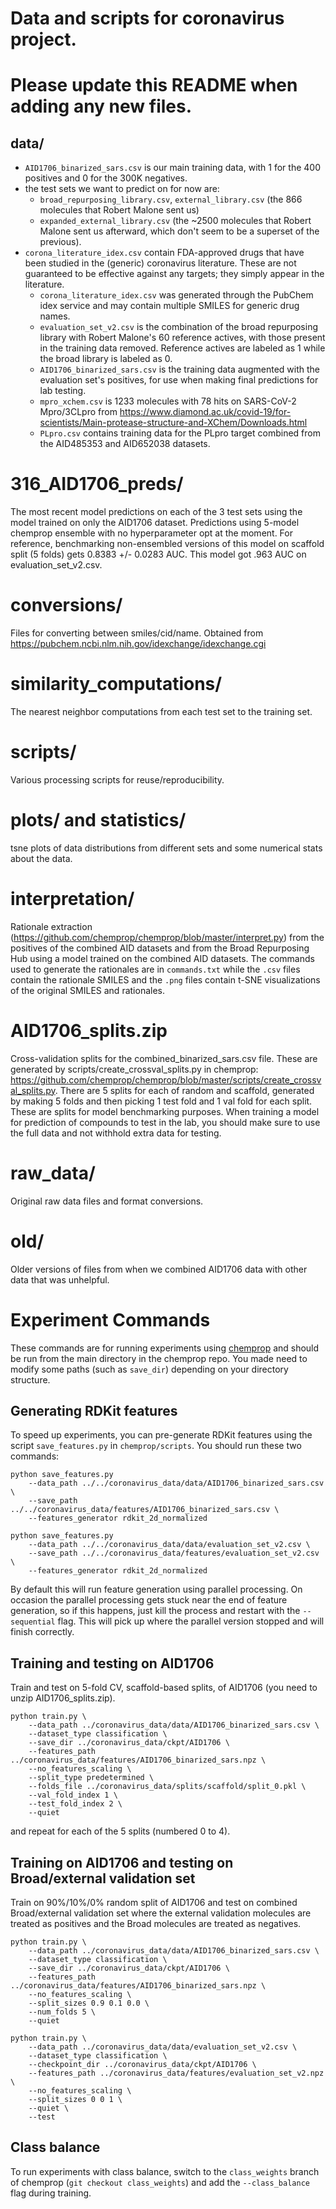 # Data and scripts for coronavirus project. 

# Please update this README when adding any new files. 

## data/
- `AID1706_binarized_sars.csv` is our main training data, with 1 for the 400 positives and 0 for the 300K negatives. 
- the test sets we want to predict on for now are:
  - `broad_repurposing_library.csv`, `external_library.csv` (the 866 molecules that Robert Malone sent us)
  - `expanded_external_library.csv` (the ~2500 molecules that Robert Malone sent us afterward, which don't seem to be a superset of the previous).
- `corona_literature_idex.csv` contain FDA-approved drugs that have been studied in the (generic) coronavirus literature. These are not guaranteed to be effective against any targets; they simply appear in the literature. 
  - `corona_literature_idex.csv` was generated through the PubChem idex service and may contain multiple SMILES for generic drug names. 
  - `evaluation_set_v2.csv` is the combination of the broad repurposing library with Robert Malone's 60 reference actives, with those present in the training data removed. Reference actives are labeled as 1 while the broad library is labeled as 0. 
  - `AID1706_binarized_sars.csv` is the training data augmented with the evaluation set's positives, for use when making final predictions for lab testing. 
  - `mpro_xchem.csv` is 1233 molecules with 78 hits on SARS-CoV-2 Mpro/3CLpro from https://www.diamond.ac.uk/covid-19/for-scientists/Main-protease-structure-and-XChem/Downloads.html
  - `PLpro.csv` contains training data for the PLpro target combined from the AID485353 and AID652038 datasets. 

# 316_AID1706_preds/ 
The most recent model predictions on each of the 3 test sets using the model trained on only the AID1706 dataset. Predictions using 5-model chemprop ensemble with no hyperparameter opt at the moment. For reference, benchmarking non-ensembled versions of this model on scaffold split (5 folds) gets 0.8383 +/- 0.0283 AUC. This model got .963 AUC on evaluation_set_v2.csv. 

# conversions/
Files for converting between smiles/cid/name. Obtained from https://pubchem.ncbi.nlm.nih.gov/idexchange/idexchange.cgi

# similarity_computations/ 
The nearest neighbor computations from each test set to the training set. 

# scripts/ 
Various processing scripts for reuse/reproducibility.

# plots/ and statistics/ 
tsne plots of data distributions from different sets and some numerical stats about the data. 

# interpretation/

Rationale extraction (https://github.com/chemprop/chemprop/blob/master/interpret.py) from the positives of the combined AID datasets and from the Broad Repurposing Hub using a model trained on the combined AID datasets. The commands used to generate the rationales are in `commands.txt` while the `.csv` files contain the rationale SMILES and the `.png` files contain t-SNE visualizations of the original SMILES and rationales.

# AID1706_splits.zip
Cross-validation splits for the combined_binarized_sars.csv file. These are generated by scripts/create_crossval_splits.py in chemprop: https://github.com/chemprop/chemprop/blob/master/scripts/create_crossval_splits.py. There are 5 splits for each of random and scaffold, generated by making 5 folds and then picking 1 test fold and 1 val fold for each split. These are splits for model benchmarking purposes. When training a model for prediction of compounds to test in the lab, you should make sure to use the full data and not withhold extra data for testing. 

# raw_data/
Original raw data files and format conversions. 

# old/
Older versions of files from when we combined AID1706 data with other data that was unhelpful. 

# Experiment Commands

These commands are for running experiments using [chemprop](https://github.com/chemprop/chemprop) and should be run from the main directory in the chemprop repo. You made need to modify some paths (such as `save_dir`) depending on your directory structure.

## Generating RDKit features

To speed up experiments, you can pre-generate RDKit features using the script `save_features.py` in `chemprop/scripts`. You should run these two commands:

```
python save_features.py
    --data_path ../../coronavirus_data/data/AID1706_binarized_sars.csv \
    --save_path ../../coronavirus_data/features/AID1706_binarized_sars.csv \
    --features_generator rdkit_2d_normalized
```

```
python save_features.py
    --data_path ../../coronavirus_data/data/evaluation_set_v2.csv \
    --save_path ../../coronavirus_data/features/evaluation_set_v2.csv \
    --features_generator rdkit_2d_normalized
```

By default this will run feature generation using parallel processing. On occasion the parallel processing gets stuck near the end of feature generation, so if this happens, just kill the process and restart with the `--sequential` flag. This will pick up where the parallel version stopped and will finish correctly.


## Training and testing on AID1706

Train and test on 5-fold CV, scaffold-based splits, of AID1706 (you need to unzip AID1706_splits.zip).

```
python train.py \
    --data_path ../coronavirus_data/data/AID1706_binarized_sars.csv \
    --dataset_type classification \
    --save_dir ../coronavirus_data/ckpt/AID1706 \
    --features_path ../coronavirus_data/features/AID1706_binarized_sars.npz \
    --no_features_scaling \
    --split_type predetermined \
    --folds_file ../coronavirus_data/splits/scaffold/split_0.pkl \
    --val_fold_index 1 \
    --test_fold_index 2 \
    --quiet
```

and repeat for each of the 5 splits (numbered 0 to 4). 

## Training on AID1706 and testing on Broad/external validation set

Train on 90%/10%/0% random split of AID1706 and test on combined Broad/external validation set where the external validation molecules are treated as positives and the Broad molecules are treated as negatives.

```
python train.py \
    --data_path ../coronavirus_data/data/AID1706_binarized_sars.csv \
    --dataset_type classification \
    --save_dir ../coronavirus_data/ckpt/AID1706 \
    --features_path ../coronavirus_data/features/AID1706_binarized_sars.npz \
    --no_features_scaling \
    --split_sizes 0.9 0.1 0.0 \
    --num_folds 5 \
    --quiet
```

```
python train.py \
    --data_path ../coronavirus_data/data/evaluation_set_v2.csv \
    --dataset_type classification \
    --checkpoint_dir ../coronavirus_data/ckpt/AID1706 \
    --features_path ../coronavirus_data/features/evaluation_set_v2.npz \
    --no_features_scaling \
    --split_sizes 0 0 1 \
    --quiet \
    --test
```

## Class balance

To run experiments with class balance, switch to the `class_weights` branch of chemprop (`git checkout class_weights`) and add the `--class_balance` flag during training.
